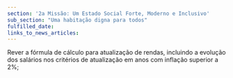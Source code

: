 ```yaml
---
section: '2a Missão: Um Estado Social Forte, Moderno e Inclusivo'
sub_section: "Uma habitação digna para todos"
fulfilled_date:
links_to_news_articles:
---
```


Rever a fórmula de cálculo para atualização de rendas, incluindo a evolução dos salários nos critérios de atualização em anos com inflação superior a 2%;